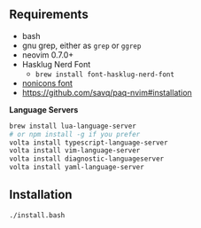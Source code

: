 ## Requirements

- bash
- gnu grep, either as `grep` or `ggrep`
- neovim 0.7.0+
- Hasklug Nerd Font
  - `brew install font-hasklug-nerd-font`
- [nonicons font](https://github.com/yamatsum/nonicons/blob/master/dist/nonicons.ttf)
- <https://github.com/savq/paq-nvim#installation>

**Language Servers**

```bash
brew install lua-language-server
# or npm install -g if you prefer
volta install typescript-language-server
volta install vim-language-server
volta install diagnostic-languageserver
volta install yaml-language-server
```

## Installation

```sh
./install.bash
```
